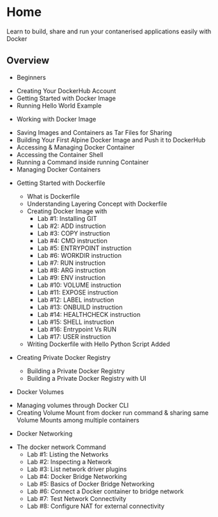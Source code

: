 # Home


Learn to build, share and run your contanerised applications easily with Docker

## Overview

*  Beginners
 - Creating Your DockerHub Account
 - Getting Started with Docker Image
 - Running Hello World Example

* Working with Docker Image
 - Saving Images and Containers as Tar Files for Sharing
 - Building Your First Alpine Docker Image and Push it to DockerHub
 - Accessing & Managing Docker Container
 - Accessing the Container Shell
 - Running a Command inside running Container
 - Managing Docker Containers

* Getting Started with Dockerfile
  - What is Dockerfile
  - Understanding Layering Concept with Dockerfile
  - Creating Docker Image with
    - Lab #1: Installing GIT
    - Lab #2: ADD instruction
    - Lab #3: COPY instruction
    - Lab #4: CMD instruction
    - Lab #5: ENTRYPOINT instruction
    - Lab #6: WORKDIR instruction
    - Lab #7: RUN instruction
    - Lab #8: ARG instruction
    - Lab #9: ENV instruction
    - Lab #10: VOLUME instruction
    - Lab #11: EXPOSE instruction
    - Lab #12: LABEL instruction
    - Lab #13: ONBUILD instruction
    - Lab #14: HEALTHCHECK instruction
    - Lab #15: SHELL instruction
    - Lab #16: Entrypoint Vs RUN
    - Lab #17: USER instruction
  - Writing Dockerfile with Hello Python Script Added

* Creating Private Docker Registry
  - Building a Private Docker Registry
  - Building a Private Docker Registry with UI

* Docker Volumes
 - Managing volumes through Docker CLI
 - Creating Volume Mount from docker run command & sharing same Volume Mounts among multiple containers

* Docker Networking
 - The docker network Command
    - Lab #1: Listing the Networks
    - Lab #2: Inspecting a Network
    - Lab #3: List network driver plugins
    - Lab #4: Docker Bridge Networking
    - Lab #5: Basics of Docker Bridge Networking
    - Lab #6: Connect a Docker container to bridge network
    - Lab #7: Test Network Connectivity
    - Lab #8: Configure NAT for external connectivity

